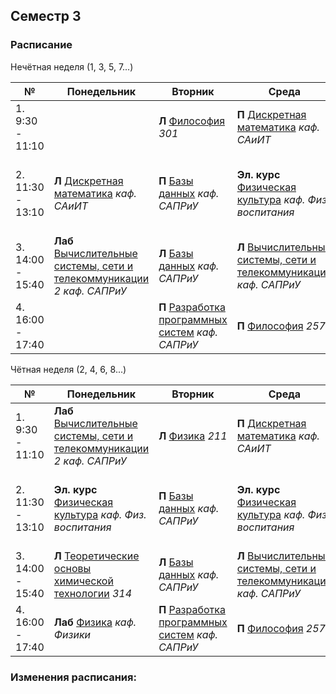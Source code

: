 ## Семестр 3

### Расписание

Нечётная неделя (1, 3, 5, 7...)

|№| Понедельник | Вторник | Среда | Четверг | Пятница |
| ----- | ------ |------ |------ |------ |------ |
| 1. 9:30 - 11:10|  | **Л** [Философия](../..Subjects/Philosophy.md) *301* | **П** [Дискретная математика](../../Subjects/DiscreteMath.md) *каф. САиИТ* | **Л** [Математический анализ](../../Subjects/MathematicalAnalysis.md) *7-405* по 27.10 | **Л** [Разработка программных систем](../../Subjects/DevelopmentOfSoftwareSystems.md) *каф. САПРиУ* |
| 2. 11:30 - 13:10| **Л** [Дискретная математика](../../Subjects/DiscreteMath.md) *каф. САиИТ* | **П** [Базы данных](../../Subjects/Databases.md) *каф. САПРиУ* |  **Эл. курс** [Физическая культура](../../Subjects/PhysicalCulture.md) *каф. Физ. воспитания* | **П** [Математический анализ](../../Subjects/MathematicalAnalysis.md) *7-119* | **П** [Теоретические основы химической технологии](../../Subjects/TheoreticalFoundationsOfChemicalTechnology.md) *209 каф. ОХТ*|
| 3. 14:00 - 15:40| **Лаб** [Вычислительные системы, сети и телекоммуникации](../../Subjects/ComputingSystemsNetworks&Telecommunications.md) *2 каф. САПРиУ* | **Л** [Базы данных](../../Subjects/Databases.md) *каф. САПРиУ* | **Л** [Вычислительные системы, сети и телекоммуникации](../../Subjects/ComputingSystemsNetworks&Telecommunications.md) *каф. САПРиУ* | **П** [Физика](../../Subjects/Physics.md) *2 каф. Физики* | **Л/П** [Иностранный язык](https://t.me/joinchat/d1iGGmV8-5w3ZmZi) *7-228 каф. Ин.яз.* |
| 4. 16:00 - 17:40 | | **П** [Разработка программных систем](../../Subjects/DevelopmentOfSoftwareSystems.md) *каф. САПРиУ* | **П** [Философия](../..Subjects/Philosophy.md) *257* | | |

Чётная неделя (2, 4, 6, 8...)

|№| Понедельник | Вторник | Среда | Четверг | Пятница |
| ----- | ------ |------ |------ |------ |------ |
| 1. 9:30 - 11:10| **Лаб** [Вычислительные системы, сети и телекоммуникации](../../Subjects/ComputingSystemsNetworks&Telecommunications.md) *2 каф. САПРиУ* | **Л** [Физика](../../Subjects/Physics.md) *211* | **П** [Дискретная математика](../../Subjects/DiscreteMath.md) *каф. САиИТ* | **Л** [Математический анализ](../../Subjects/MathematicalAnalysis.md) *7-405* по 27.10 |  |
| 2. 11:30 - 13:10| **Эл. курс** [Физическая культура](../../Subjects/PhysicalCulture.md) *каф. Физ. воспитания* | **П** [Базы данных](../../Subjects/Databases.md) *каф. САПРиУ* |  **Эл. курс** [Физическая культура](../../Subjects/PhysicalCulture.md) *каф. Физ. воспитания* | **П** [Математический анализ](../../Subjects/MathematicalAnalysis.md) *7-119* | **П** [Теоретические основы химической технологии](../../Subjects/TheoreticalFoundationsOfChemicalTechnology.md) *209 каф. ОХТ* |
| 3. 14:00 - 15:40| **Л** [Теоретические основы химической технологии](../../Subjects/TheoreticalFoundationsOfChemicalTechnology.md) *314* | **Л** [Базы данных](../../Subjects/Databases.md) *каф. САПРиУ* | **Л** [Вычислительные системы, сети и телекоммуникации](../../Subjects/ComputingSystemsNetworks&Telecommunications.md) *каф. САПРиУ* | **П** [Физика](../../Subjects/Physics.md) *2 каф. Физики* | **Л/П** [Иностранный язык](https://t.me/joinchat/d1iGGmV8-5w3ZmZi) *7-228 каф. Ин.яз.* |
| 4. 16:00 - 17:40 | **Лаб** [Физика](../../Subjects/Physics.md) *каф. Физики* | **П** [Разработка программных систем](../../Subjects/DevelopmentOfSoftwareSystems.md) *каф. САПРиУ* | **П** [Философия](../..Subjects/Philosophy.md) *257* | | |

### Изменения расписания:
